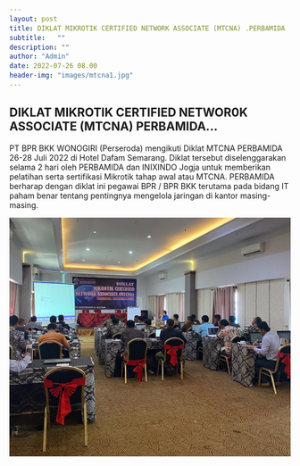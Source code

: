 ```yaml
---
layout: post
title: DIKLAT MIKROTIK CERTIFIED NETWORK ASSOCIATE (MTCNA) .PERBAMIDA
subtitle:   ""
description: ""
author: "Admin"
date: 2022-07-26 08.00
header-img: "images/mtcna1.jpg"
---
```



## DIKLAT MIKROTIK CERTIFIED NETWOR0K ASSOCIATE (MTCNA) PERBAMIDA...

PT BPR BKK WONOGIRI (Perseroda) mengikuti Diklat MTCNA PERBAMIDA 26-28 Juli 2022 di Hotel Dafam Semarang. Diklat tersebut diselenggarakan selama 2 hari oleh PERBAMIDA dan INIXINDO Jogja untuk memberikan pelatihan serta sertifikasi Mikrotik tahap awal atau MTCNA. PERBAMIDA berharap dengan diklat ini pegawai BPR / BPR BKK terutama pada bidang IT paham benar tentang pentingnya mengelola jaringan di kantor masing-masing.


<img src="/images/mtcna.jpg" class="img-responsive img-centered" alt="">